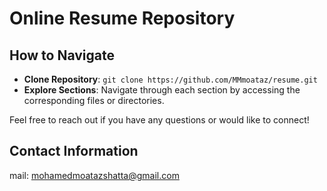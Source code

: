 # Online Resume Repository

## How to Navigate

- **Clone Repository**: `git clone https://github.com/MMmoataz/resume.git`
- **Explore Sections**: Navigate through each section by accessing the corresponding files or directories.

Feel free to reach out if you have any questions or would like to connect!

## Contact Information

mail: mohamedmoatazshatta@gmail.com

